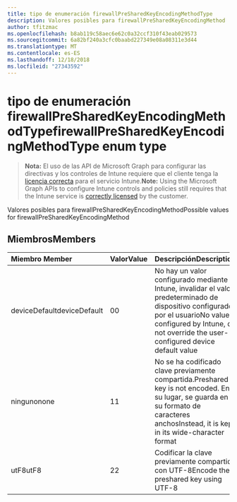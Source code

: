 ```yaml
---
title: tipo de enumeración firewallPreSharedKeyEncodingMethodType
description: Valores posibles para firewallPreSharedKeyEncodingMethod
author: tfitzmac
ms.openlocfilehash: b8ab119c58aec6e62c0a32ccf310f43eab029573
ms.sourcegitcommit: 6a82bf240a3cfc0baabd227349e08a08311e3d44
ms.translationtype: MT
ms.contentlocale: es-ES
ms.lasthandoff: 12/18/2018
ms.locfileid: "27343592"
---
```

# <a name="firewallpresharedkeyencodingmethodtype-enum-type"></a><span data-ttu-id="10d5c-103">tipo de enumeración firewallPreSharedKeyEncodingMethodType</span><span class="sxs-lookup"><span data-stu-id="10d5c-103">firewallPreSharedKeyEncodingMethodType enum type</span></span>

> <span data-ttu-id="10d5c-104">**Nota:** El uso de las API de Microsoft Graph para configurar las directivas y los controles de Intune requiere que el cliente tenga la [licencia correcta](https://go.microsoft.com/fwlink/?linkid=839381) para el servicio Intune.</span><span class="sxs-lookup"><span data-stu-id="10d5c-104">**Note:** Using the Microsoft Graph APIs to configure Intune controls and policies still requires that the Intune service is [correctly licensed](https://go.microsoft.com/fwlink/?linkid=839381) by the customer.</span></span>

<span data-ttu-id="10d5c-105">Valores posibles para firewallPreSharedKeyEncodingMethod</span><span class="sxs-lookup"><span data-stu-id="10d5c-105">Possible values for firewallPreSharedKeyEncodingMethod</span></span>
## <a name="members"></a><span data-ttu-id="10d5c-106">Miembros</span><span class="sxs-lookup"><span data-stu-id="10d5c-106">Members</span></span>
|<span data-ttu-id="10d5c-107">Miembro	</span><span class="sxs-lookup"><span data-stu-id="10d5c-107">Member</span></span>|<span data-ttu-id="10d5c-108">Valor</span><span class="sxs-lookup"><span data-stu-id="10d5c-108">Value</span></span>|<span data-ttu-id="10d5c-109">Descripción</span><span class="sxs-lookup"><span data-stu-id="10d5c-109">Description</span></span>|
|:---|:---|:---|
|<span data-ttu-id="10d5c-110">deviceDefault</span><span class="sxs-lookup"><span data-stu-id="10d5c-110">deviceDefault</span></span>|<span data-ttu-id="10d5c-111">0</span><span class="sxs-lookup"><span data-stu-id="10d5c-111">0</span></span>|<span data-ttu-id="10d5c-112">No hay un valor configurado mediante Intune, invalidar el valor predeterminado de dispositivo configurado por el usuario</span><span class="sxs-lookup"><span data-stu-id="10d5c-112">No value configured by Intune, do not override the user-configured device default value</span></span>|
|<span data-ttu-id="10d5c-113">ninguno</span><span class="sxs-lookup"><span data-stu-id="10d5c-113">none</span></span>|<span data-ttu-id="10d5c-114">1</span><span class="sxs-lookup"><span data-stu-id="10d5c-114">1</span></span>|<span data-ttu-id="10d5c-115">No se ha codificado clave previamente compartida.</span><span class="sxs-lookup"><span data-stu-id="10d5c-115">Preshared key is not encoded.</span></span> <span data-ttu-id="10d5c-116">En su lugar, se guarda en su formato de caracteres anchos</span><span class="sxs-lookup"><span data-stu-id="10d5c-116">Instead, it is kept in its wide-character format</span></span>|
|<span data-ttu-id="10d5c-117">utF8</span><span class="sxs-lookup"><span data-stu-id="10d5c-117">utF8</span></span>|<span data-ttu-id="10d5c-118">2</span><span class="sxs-lookup"><span data-stu-id="10d5c-118">2</span></span>|<span data-ttu-id="10d5c-119">Codificar la clave previamente compartida con UTF-8</span><span class="sxs-lookup"><span data-stu-id="10d5c-119">Encode the preshared key using UTF-8</span></span>|



